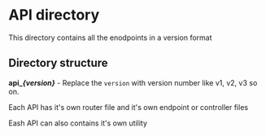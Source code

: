 # API directory

This directory contains all the enodpoints in a version format

## Directory structure

**api_*{version}*** - Replace the `version` with version number like v1, v2, v3 so on.

Each API has it's own router file and it's own endpoint or controller files

Eash API can also contains it's own utility
